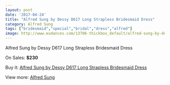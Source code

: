 ```yaml
---
layout: post
date: '2017-04-24'
title: "Alfred Sung by Dessy D617 Long Strapless Bridesmaid Dress"
category: Alfred Sung
tags: ["bridesmaid","special","bridal","dress","alfred"]
image: http://www.eudances.com/13706-thickbox_default/alfred-sung-by-dessy-d617-long-strapless-bridesmaid-dress.jpg
---
```

Alfred Sung by Dessy D617 Long Strapless Bridesmaid Dress

On Sales: **$230**
<a href="https://www.eudances.com/en/alfred-sung/4126-alfred-sung-by-dessy-d617-long-strapless-bridesmaid-dress.html"><amp-img layout="responsive" width="600" height="600" src="//www.eudances.com/13706-thickbox_default/alfred-sung-by-dessy-d617-long-strapless-bridesmaid-dress.jpg" alt="Alfred Sung by Dessy D617 Long Strapless Bridesmaid Dress 0" /></a>
<a href="https://www.eudances.com/en/alfred-sung/4126-alfred-sung-by-dessy-d617-long-strapless-bridesmaid-dress.html"><amp-img layout="responsive" width="600" height="600" src="//www.eudances.com/13709-thickbox_default/alfred-sung-by-dessy-d617-long-strapless-bridesmaid-dress.jpg" alt="Alfred Sung by Dessy D617 Long Strapless Bridesmaid Dress 1" /></a>
<a href="https://www.eudances.com/en/alfred-sung/4126-alfred-sung-by-dessy-d617-long-strapless-bridesmaid-dress.html"><amp-img layout="responsive" width="600" height="600" src="//www.eudances.com/13708-thickbox_default/alfred-sung-by-dessy-d617-long-strapless-bridesmaid-dress.jpg" alt="Alfred Sung by Dessy D617 Long Strapless Bridesmaid Dress 2" /></a>
<a href="https://www.eudances.com/en/alfred-sung/4126-alfred-sung-by-dessy-d617-long-strapless-bridesmaid-dress.html"><amp-img layout="responsive" width="600" height="600" src="//www.eudances.com/13707-thickbox_default/alfred-sung-by-dessy-d617-long-strapless-bridesmaid-dress.jpg" alt="Alfred Sung by Dessy D617 Long Strapless Bridesmaid Dress 3" /></a>

Buy it: [Alfred Sung by Dessy D617 Long Strapless Bridesmaid Dress](https://www.eudances.com/en/alfred-sung/4126-alfred-sung-by-dessy-d617-long-strapless-bridesmaid-dress.html "Alfred Sung by Dessy D617 Long Strapless Bridesmaid Dress")

View more: [Alfred Sung](https://www.eudances.com/en/52-alfred-sung "Alfred Sung")